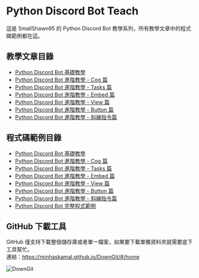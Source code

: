 # Python Discord Bot Teach
這是 SmallShawn95 的 Python Discord Bot 教學系列，所有教學文章中的程式碼範例都在這。

## 教學文章目錄
* [Python Discord Bot 基礎教學](https://hackmd.io/@smallshawn95/python_discord_bot_base)
* [Python Discord Bot 進階教學 - Cog 篇](https://hackmd.io/@smallshawn95/python_discord_bot_cog)
* [Python Discord Bot 進階教學 - Tasks 篇](https://hackmd.io/@smallshawn95/python_discord_bot_tasks)
* [Python Discord Bot 進階教學 - Embed 篇](https://hackmd.io/@smallshawn95/python_discord_bot_embed)
* [Python Discord Bot 進階教學 - View 篇](https://hackmd.io/@smallshawn95/python_discord_bot_view)
* [Python Discord Bot 進階教學 - Button 篇](https://hackmd.io/@smallshawn95/python_discord_bot_button)
* [Python Discord Bot 進階教學 - 斜線指令篇](https://hackmd.io/@smallshawn95/python_discord_bot_slash)

## 程式碼範例目錄
* [Python Discord Bot 基礎教學](https://github.com/smallshawn95/Python-Discord-Bot-Teach/tree/main/Python%20Discord%20Bot%20%E5%9F%BA%E7%A4%8E%E6%95%99%E5%AD%B8)
* [Python Discord Bot 進階教學 - Cog 篇](https://github.com/smallshawn95/Python-Discord-Bot-Teach/tree/main/Python%20Discord%20Bot%20%E9%80%B2%E9%9A%8E%E6%95%99%E5%AD%B8%20-%20Cog%20%E7%AF%87)
* [Python Discord Bot 進階教學 - Tasks 篇](https://github.com/smallshawn95/Python-Discord-Bot-Teach/tree/main/Python%20Discord%20Bot%20%E9%80%B2%E9%9A%8E%E6%95%99%E5%AD%B8%20-%20Tasks%20%E7%AF%87)
* [Python Discord Bot 進階教學 - Embed 篇](https://github.com/smallshawn95/Python-Discord-Bot-Teach/tree/main/Python%20Discord%20Bot%20%E9%80%B2%E9%9A%8E%E6%95%99%E5%AD%B8%20-%20Embed%20%E7%AF%87)
* [Python Discord Bot 進階教學 - View 篇](https://github.com/smallshawn95/Python-Discord-Bot-Teach/tree/main/Python%20Discord%20Bot%20%E9%80%B2%E9%9A%8E%E6%95%99%E5%AD%B8%20-%20View%20%E7%AF%87)
* [Python Discord Bot 進階教學 - Button 篇](https://github.com/smallshawn95/Python-Discord-Bot-Teach/tree/main/Python%20Discord%20Bot%20%E9%80%B2%E9%9A%8E%E6%95%99%E5%AD%B8%20-%20Button%20%E7%AF%87)
* [Python Discord Bot 進階教學 - 斜線指令篇](https://github.com/smallshawn95/Python-Discord-Bot-Teach/tree/main/Python%20Discord%20Bot%20%E9%80%B2%E9%9A%8E%E6%95%99%E5%AD%B8%20-%20%E6%96%9C%E7%B7%9A%E6%8C%87%E4%BB%A4%E7%AF%87)
* [Python Discord Bot 完整程式範例](https://github.com/smallshawn95/Python-Discord-Bot-Teach/tree/main/Python%20Discord%20Bot%20%E5%AE%8C%E6%95%B4%E7%A8%8B%E5%BC%8F%E7%AF%84%E4%BE%8B)

## GitHub 下載工具
GitHub 僅支持下載整個儲存庫或者單一檔案，如果要下載單獨資料夾就需要底下工具幫忙。<br>
連結：https://minhaskamal.github.io/DownGit/#/home

![DownGit](https://github.com/smallshawn95/Python-Discord-Bot-Teach/assets/120244412/5229fb70-8990-4114-bed3-f71e9e7fdb33)
